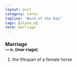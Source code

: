 ```yaml
---
layout: post
category: terms
tagline: "Word of the Day"
tags: [alpha_m]
term: marriage
---
```


<h3>Marriage<br/> <small>&mdash; n. (mar<span>&middot;</span>riage)</small></h3>
<p><ol><li>the lifespan of a female horse</li>
</ol></p>
